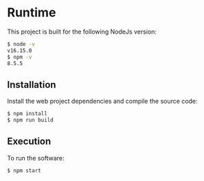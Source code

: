 # Runtime

This project is built for the following NodeJs version:

```bash
$ node -v
v16.15.0
$ npm -v
8.5.5
```

## Installation

Install the web project dependencies and compile the source code:

```bash
$ npm install
$ npm run build
```

## Execution

To run the software:

```bash
$ npm start
```
